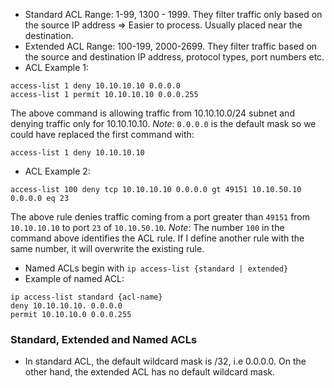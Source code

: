 - Standard ACL Range: 1-99, 1300 - 1999. They filter traffic only based on the source IP address => Easier to process. Usually placed near the destination.
- Extended ACL Range: 100-199, 2000-2699. They filter traffic based on the source and destination IP address, protocol types, port numbers etc.
- ACL Example 1:
```
access-list 1 deny 10.10.10.10 0.0.0.0
access-list 1 permit 10.10.10.10 0.0.0.255
```
The above command is allowing traffic from 10.10.10.0/24 subnet and denying traffic only for 10.10.10.10.
*Note*: `0.0.0.0` is the default mask so we could have replaced the first command with:
```
access-list 1 deny 10.10.10.10
```

- ACL Example 2:
```
access-list 100 deny tcp 10.10.10.10 0.0.0.0 gt 49151 10.10.50.10 0.0.0.0 eq 23
```
The above rule denies traffic coming from a port greater than `49151` from `10.10.10.10` to port `23` of `10.10.50.10`.
*Note*: The number `100` in the command above identifies the ACL rule. If I define another rule with the same number, it will overwrite the existing rule.

- Named ACLs begin with `ip access-list {standard | extended}`
- Example of named ACL:
```
ip access-list standard {acl-name}
deny 10.10.10.10. 0.0.0.0
permit 10.10.10.0 0.0.0.255
```


### Standard, Extended and Named ACLs

- In standard ACL, the default wildcard mask is /32, i.e 0.0.0.0. On the other hand, the extended ACL has no default wildcard mask.